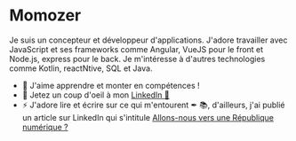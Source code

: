 # Momozer

Je suis un concepteur et développeur d'applications. J'adore travailler avec JavaScript et ses frameworks comme Angular, VueJS pour le front et Node.js, express pour le back. 
Je m'intéresse à d'autres technologies comme Kotlin, reactNtive, SQL et Java.  

- 🌱 J'aime apprendre et monter en compétences !
- 💌 Jetez un coup d'oeil à mon [LinkedIn 🔗](https://www.linkedin.com/in/mohamed-zérouali-🚀-908657151/)
- ⚡ J'adore lire et écrire sur ce qui m'entourent ✒ 📚, d'ailleurs, j'ai publié un article sur LinkedIn qui s'intitule [Allons-nous vers une République numérique ?](https://www.linkedin.com/pulse/allons-nous-vers-une-r%25C3%25A9publique-num%25C3%25A9rique-mohamed-z%25C3%25A9rouali-/?trackingId=ARr5rsL4TMSDhk3J1Bl8Mw%3D%3D)
